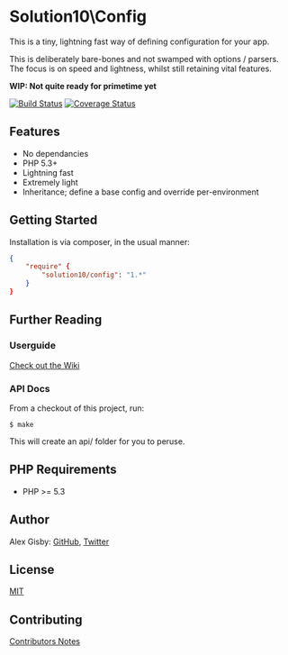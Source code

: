 # Solution10\Config

This is a tiny, lightning fast way of defining configuration for your app.

This is deliberately bare-bones and not swamped with options / parsers. The focus is
on speed and lightness, whilst still retaining vital features.

**WIP: Not quite ready for primetime yet**

[![Build Status](https://travis-ci.org/Solution10/calendar.svg?branch=master)](https://travis-ci.org/Solution10/calendar)
[![Coverage Status](https://coveralls.io/repos/Solution10/calendar/badge.png)](https://coveralls.io/r/Solution10/calendar)

## Features

- No dependancies
- PHP 5.3+
- Lightning fast
- Extremely light
- Inheritance; define a base config and override per-environment

## Getting Started

Installation is via composer, in the usual manner:

```json
{
    "require" {
        "solution10/config": "1.*"
    }
}
```

## Further Reading

### Userguide

[Check out the Wiki](https://github.com/Solution10/config/wiki)

### API Docs

From a checkout of this project, run:

    $ make

This will create an api/ folder for you to peruse.

## PHP Requirements

- PHP >= 5.3

## Author

Alex Gisby: [GitHub](http://github.com/alexgisby), [Twitter](http://twitter.com/alexgisby)

## License

[MIT](http://github.com/solution10/config/tree/master/LICENSE.md)

## Contributing

[Contributors Notes](http://github.com/solution10/config/tree/master/CONTRIBUTING.md)
